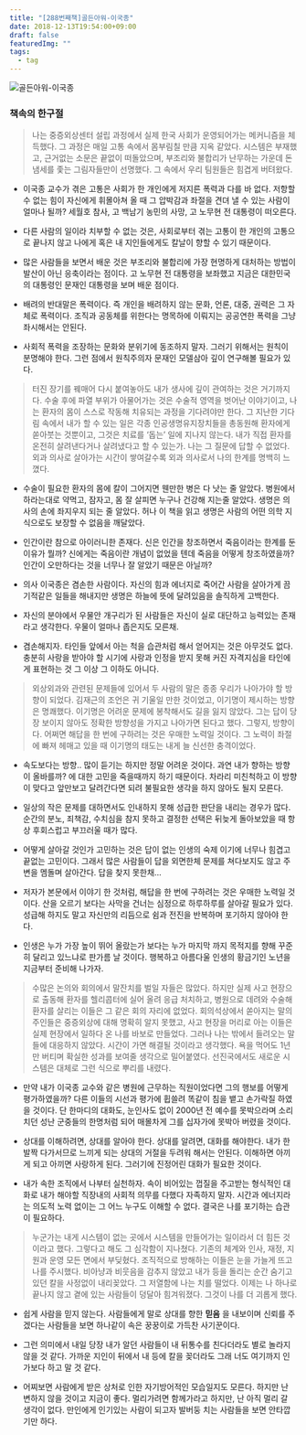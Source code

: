```yaml
---
title: "[288번째책]골든아워-이국종"
date: 2018-12-13T19:54:00+09:00
draft: false
featuredImg: ""
tags:
  - tag
---
```


![골든아워-이국종](https://misc.ridibooks.com/cover/745000113/xxlarge)

### 책속의 한구절

> 나는 중증외상센터 설립 과정에서 실제 한국 사회가 운영되어가는 메커니즘을 체득했다.
> 그 과정은 매일 고통 속에서 몸부림칠 만큼 지옥 같았다. 시스템은 부재했고, 근거없는 소문은 끝없이 떠돌았으며, 부조리와 불합리가 난무하는 가운데 돈 냄세를 좇는 그림자들만이 선명했다. 그 속에서 우리 팀원들은 힘겹게 버텨왔다.

* 이국종 교수가 겪은 고통은 사회가 한 개인에게 저지른 폭력과 다를 바 없다. 저항할 수 없는 힘이 자신에게 휘몰아쳐 올 때 그 압박감과 좌절을 견뎌 낼 수 있는 사람이 얼마나 될까? 세월호 참사, 고 백남기 농민의 사망, 고 노무현 전 대통령이 떠오른다.

* 다른 사람의 일이라 치부할 수 없는 것은, 사회로부터 겪는 고통이 한 개인의 고통으로 끝나지 않고 나에게 혹은 내 지인들에게도 칼날이 향할 수 있기 때문이다.

* 많은 사람들을 보면서 배운 것은 부조리와 불합리에 가장 현명하게 대처하는 방법이 발산이 아닌 응축이라는 점이다. 고 노무현 전 대통령을 보좌했고 지금은 대한민국의 대통령인 문재인 대통령을 보며 배운 점이다.

* 배려의 반대말은 폭력이다. 즉 개인을 배려하지 않는 문화, 언론, 대중, 권력은 그 자체로 폭력이다. 조직과 공동체를 위한다는 명목하에 이뤄지는 공공연한 폭력을 그냥 좌시해서는 안된다.  

* 사회적 폭력을 조장하는 문화와 분위기에 동조하지 말자. 그러기 위해서는 원칙이 분명해야 한다. 그런 점에서 원칙주의자 문재인 모델삼아 깊이 연구해볼 필요가 있다.

> 터진 장기를 꿰매어 다시 붙여놓아도 내가 생사에 깊이 관여하는 것은 거기까지다. 수술 후에 파열 부위가 아물어가는 것은 수술적 영역을 벗어난 이야기이고, 나는 환자의 몸이 스스로 작동해 치유되는 과정을 기다려야만 한다. 그 지난한 기다림 속에서 내가 할 수 있는 일은 각종 인공생명유지장치들을 총동원해 환자에게 쏟아붓는 것뿐이고, 그것은 치료를 ‘돕는’ 일에 지나지 않는다. 내가 직접 환자를 온전히 살려낸다거나 살려냈다고 할 수 있는가. 나는 그 질문에 답할 수 없었다. 외과 의사로 살아가는 시간이 쌓여갈수록 외과 의사로서 나의 한계를 명백히 느꼈다.

* 수술이 필요한 환자의 몸에 칼이 그어지면 웬만한 병은 다 낫는 줄 알았다. 병원에서 하라는대로 약먹고, 잠자고, 몸 잘 살피면 누구나 건강해 지는줄 알았다. 생명은 의사의 손에 좌지우지 되는 줄 알았다. 허나 이 책을 읽고 생명은 사람의 어떤 의학 지식으로도 보장할 수 없음을 깨달았다.

* 인간이란 참으로 아이러니한 존재다. 신은 인간을 창조하면서 죽음이라는 한계를 둔 이유가 뭘까? 신에게는 죽음이란 개념이 없었을 텐데 죽음을 어떻게 창조하였을까? 인간이 오만하다는 것을 너무나 잘 알았기 때문은 아닐까?

* 의사 이국종은 겸손한 사람이다. 자신의 힘과 에너지로 죽어간 사람을 살아가게 끔 기적같은 일들을 해내지만 생명은 하늘에 뜻에 달려있음을 솔직하게 고백한다.

* 자신의 분야에서 우물안 개구리가 된 사람들은 자신이 실로 대단하고 능력있는 존재라고 생각한다. 우물이 얼마나 좁은지도 모른채.

* 겸손해지자. 타인들 앞에서 아는 척을 습관처럼 해서 얻어지는 것은 아무것도 없다. 충분히 사랑을 받아야 할 시기에 사랑과 인정을 받지 못해 커진 자격지심을 타인에게 표현하는 것 그 이상 그 이하도 아니다.

> 외상외과와 관련된 문제들에 있어서 두 사람의 말은 종종 우리가 나아가야 할 방향이 되었다. 김재근의 조언은 귀 기울일 만한 것이었고, 이기명이 제시하는 방향은 명쾌했다. 이기명은 어려운 문제에 봉착해서도 길을 잃지 않았다. 그는 답이 당장 보이지 않아도 정확한 방향성을 가지고 나아가면 된다고 했다. 그렇지, 방향이다. 어쩌면 해답을 한 번에 구하려는 것은 우매한 노력일 것이다. 그 노력이 좌절에 빠져 헤매고 있을 때 이기명의 태도는 내게 늘 신선한 충격이었다.

* 속도보다는 방향.. 많이 듣기는 하지만 정말 어려운 것이다. 과연 내가 향하는 방향이 올바를까? 에 대한 고민을 죽을때까지 하기 때문이다. 차라리 미친척하고 이 방향이 맞다고 앞만보고 달려간다면 되려 불필요한 생각을 하지 않아도 될지 모른다.

* 일상의 작은 문제를 대하면서도 인내하지 못해 성급한 판단을 내리는 경우가 많다. 순간의 분노, 죄책감, 수치심을 참지 못하고 결정한 선택은 뒤늦게 돌아보았을 때 항상 후회스럽고 부끄러울 때가 많다.

* 어떻게 살아갈 것인가 고민하는 것은 답이 없는 인생의 숙제 이기에 너무나 힘겹고 끝없는 고민이다. 그래서 많은 사람들이 답을 외면한체 문제를 쳐다보지도 않고 주변을 멤돌며 살아간다. 답을 찾지 못한채...

* 저자가 본문에서 이야기 한 것처럼, 해답을 한 번에 구하려는 것은 우매한 노력일 것이다. 산을 오르기 보다는 사막을 건너는 심정으로 하루하루를 살아갈 필요가 있다. 성급해 하지도 말고 자신만의 리듬으로 쉼과 전진을 반복하며 포기하지 않아야 한다.

* 인생은 누가 가장 높이 뛰어 올랐는가 보다는 누가 마지막 까지 목적지를 향해 꾸준히 달리고 있느냐로 판가름 날 것이다. 행복하고 아름다울 인생의 황금기인 노년을 지금부터 준비해 나가자.

> 수많은 논의와 회의에서 말잔치를 벌일 자들은 많았다. 하지만 실제 사고 현장으로 출동해 환자를 헬리콥터에 실어 올려 응급 처치하고, 병원으로 데려와 수술해 환자를 살리는 이들은 그 같은 회의 자리에 없었다. 회의석상에서 쏟아지는 말의 주인들은 중증외상에 대해 명확히 알지 못했고, 사고 현장을 머리로 아는 이들은 실제 현장에서 일하다 온 나를 바보로 만들었다. 그러나 나는 밖에서 들려오는 말들에 대응하지 않았다. 시간이 가면 해결될 것이라고 생각했다. 욕을 먹어도 1년만 버티며 확실한 성과를 보여줄 생각으로 밀어붙였다. 선진국에서도 새로운 시스템은 대체로 그런 식으로 뿌리를 내렸다.

* 만약 내가 이국종 교수와 같은 병원에 근무하는 직원이었다면 그의 행보를 어떻게 평가하였을까? 다른 이들의 시선과 평가에 휩쓸려 똑같이 침을 뱉고 손가락질 하였을 것이다. 단 한마디의 대화도, 눈인사도 없이 2000년 전 예수를 못박으라며 소리치던 성난 군중들의 한명처럼 되어 매몰차게 그를 십자가에 못박아 버렸을 것이다.

* 상대를 이해하려면, 상대를 알아야 한다. 상대를 알려면, 대화를 해야한다. 내가 한발짝 다가서므로 느끼게 되는 상대의 거절을 두려워 해서는 안된다. 이해하면 아끼게 되고 아끼면 사랑하게 된다. 그러기에 진정어린 대화가 필요한 것이다.

* 내가 속한 조직에서 나부터 실천하자. 속이 비어있는 껍질을 주고받는 형식적인 대화로 내가 해야할 직장내의 사회적 의무를 다했다 자족하지 말자. 시간과 에너지라는 의도적 노력 없이는 그 어느 누구도 이해할 수 없다. 결국은 나를 포기하는 습관이 필요하다.

> 누군가는 내게 시스템이 없는 곳에서 시스템을 만들어가는 일이라서 더 힘든 것이라고 했다. 그렇다고 해도 그 심각함이 지나쳤다. 기존의 체계와 인사, 재정, 지원과 운영 모든 면에서 부딪혔다. 조직적으로 방해하는 이들은 눈을 가늘게 뜨고 나를 주시했다. 비아냥과 비웃음을 감추지 않았고 내가 등을 돌리는 순간 숨기고 있던 칼을 사정없이 내리꽂았다. 그 저열함에 나는 치를 떨었다. 이제는 나 하나로 끝나지 않고 곁에 있는 사람들이 덩달아 힘겨워졌다. 그것이 나를 더 괴롭게 했다.

* 쉽게 사람을 믿지 않는다. 사람들에게 말로 상대를 향한 **믿음** 을 내보이며 신뢰를 주겠다는 사람들을 보면 하나같이 속은 꿍꿍이로 가득찬 사기꾼이다.

* 그런 의미에서 내일 당장 내가 알던 사람들이 내 뒤통수를 친다더라도 별로 놀라지 않을 것 같다. 가까운 지인이 뒤에서 내 등에 칼을 꽂더라도 그래 너도 여기까지 인가보다 하고 말 것 같다.

* 어찌보면 사람에게 받은 상처로 인한 자기방어적인 모습일지도 모른다. 하지만 난 변하지 않을 것이고 지금이 좋다. 멀리가려면 함께가라고 하지만, 난 아직 멀리 갈 생각이 없다. 만인에게 인기있는 사람이 되고자 발버둥 치는 사람들을 보면 안타깝기만 하다.
